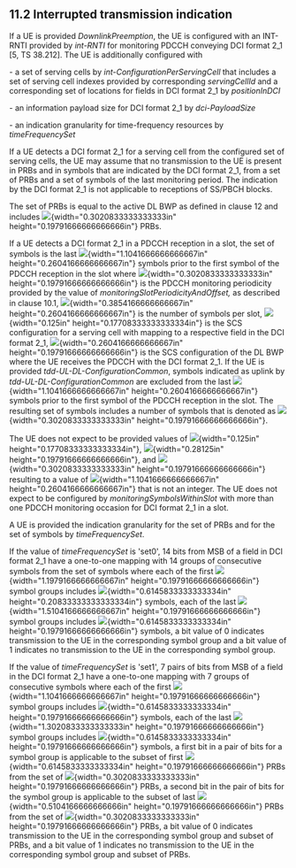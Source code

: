 ## 11.2 Interrupted transmission indication

If a UE is provided *DownlinkPreemption*, the UE is configured with an
INT-RNTI provided by *int-RNTI* for monitoring PDCCH conveying DCI
format 2_1 \[5, TS 38.212\]. The UE is additionally configured with

\- a set of serving cells by *int-ConfigurationPerServingCell* that
includes a set of serving cell indexes provided by corresponding
*servingCellId* and a corresponding set of locations for fields in DCI
format 2_1 by *positionInDCI*

\- an information payload size for DCI format 2_1 by *dci-PayloadSize*

\- an indication granularity for time-frequency resources by
*timeFrequencySet*

If a UE detects a DCI format 2_1 for a serving cell from the configured
set of serving cells, the UE may assume that no transmission to the UE
is present in PRBs and in symbols that are indicated by the DCI format
2_1, from a set of PRBs and a set of symbols of the last monitoring
period. The indication by the DCI format 2_1 is not applicable to
receptions of SS/PBCH blocks.

The set of PRBs is equal to the active DL BWP as defined in clause 12
and includes ![](media/image173.wmf){width="0.3020833333333333in"
height="0.19791666666666666in"} PRBs.

If a UE detects a DCI format 2_1 in a PDCCH reception in a slot, the set
of symbols is the last
![](media/image174.wmf){width="1.1041666666666667in"
height="0.2604166666666667in"} symbols prior to the first symbol of the
PDCCH reception in the slot where
![](media/image175.wmf){width="0.3020833333333333in"
height="0.19791666666666666in"} is the PDCCH monitoring periodicity
provided by the value of *monitoringSlotPeriodicityAndOffset,* as
described in clause 10.1,
![](media/image176.wmf){width="0.3854166666666667in"
height="0.2604166666666667in"} is the number of symbols per slot,
![](media/image177.wmf){width="0.125in" height="0.17708333333333334in"}
is the SCS configuration for a serving cell with mapping to a respective
field in the DCI format 2_1,
![](media/image178.wmf){width="0.2604166666666667in"
height="0.19791666666666666in"} is the SCS configuration of the DL BWP
where the UE receives the PDCCH with the DCI format 2_1. If the UE is
provided *tdd-UL-DL-ConfigurationCommon*, symbols indicated as uplink by
*tdd-UL-DL-ConfigurationCommon* are excluded from the last
![](media/image179.wmf){width="1.1041666666666667in"
height="0.2604166666666667in"} symbols prior to the first symbol of the
PDCCH reception in the slot. The resulting set of symbols includes a
number of symbols that is denoted as
![](media/image180.wmf){width="0.3020833333333333in"
height="0.19791666666666666in"}.

The UE does not expect to be provided values of
![](media/image177.wmf){width="0.125in" height="0.17708333333333334in"},
![](media/image181.wmf){width="0.28125in"
height="0.19791666666666666in"}, and
![](media/image175.wmf){width="0.3020833333333333in"
height="0.19791666666666666in"} resulting to a value of
![](media/image182.wmf){width="1.1041666666666667in"
height="0.2604166666666667in"} that is not an integer. The UE does not
expect to be configured by *monitoringSymbolsWithinSlot* with more than
one PDCCH monitoring occasion for DCI format 2_1 in a slot.

A UE is provided the indication granularity for the set of PRBs and for
the set of symbols by *timeFrequencySet*.

If the value of *timeFrequencySet* is \'set0\', 14 bits from MSB of a
field in DCI format 2_1 have a one-to-one mapping with 14 groups of
consecutive symbols from the set of symbols where each of the first
![](media/image183.wmf){width="1.1979166666666667in"
height="0.19791666666666666in"} symbol groups includes
![](media/image184.wmf){width="0.6145833333333334in"
height="0.20833333333333334in"} symbols, each of the last
![](media/image185.wmf){width="1.5104166666666667in"
height="0.19791666666666666in"} symbol groups includes
![](media/image186.wmf){width="0.6145833333333334in"
height="0.19791666666666666in"} symbols, a bit value of 0 indicates
transmission to the UE in the corresponding symbol group and a bit value
of 1 indicates no transmission to the UE in the corresponding symbol
group.

If the value of *timeFrequencySet* is \'set1\', 7 pairs of bits from MSB
of a field in the DCI format 2_1 have a one-to-one mapping with 7 groups
of consecutive symbols where each of the first
![](media/image187.wmf){width="1.1041666666666667in"
height="0.19791666666666666in"} symbol groups includes
![](media/image188.wmf){width="0.6145833333333334in"
height="0.19791666666666666in"} symbols, each of the last
![](media/image189.wmf){width="1.3020833333333333in"
height="0.19791666666666666in"} symbol groups includes
![](media/image190.wmf){width="0.6145833333333334in"
height="0.19791666666666666in"} symbols, a first bit in a pair of bits
for a symbol group is applicable to the subset of first
![](media/image191.wmf){width="0.6145833333333334in"
height="0.19791666666666666in"} PRBs from the set of
![](media/image173.wmf){width="0.3020833333333333in"
height="0.19791666666666666in"} PRBs, a second bit in the pair of bits
for the symbol group is applicable to the subset of last
![](media/image192.wmf){width="0.5104166666666666in"
height="0.19791666666666666in"} PRBs from the set of
![](media/image173.wmf){width="0.3020833333333333in"
height="0.19791666666666666in"} PRBs, a bit value of 0 indicates
transmission to the UE in the corresponding symbol group and subset of
PRBs, and a bit value of 1 indicates no transmission to the UE in the
corresponding symbol group and subset of PRBs.